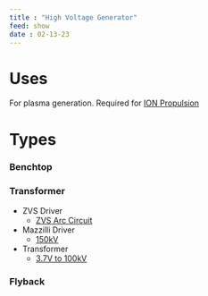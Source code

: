 ```yaml
---
title : "High Voltage Generator"
feed: show
date : 02-13-23
---
```


# Uses

For plasma generation. Required for [ION Propulsion](notes/aviation/ION%20Propulsion.md)

# Types

### Benchtop
### Transformer
- ZVS Driver
	- [ZVS Arc Circuit](https://www.youtube.com/watch?v=m7VP36diOKY)
- Mazzilli Driver
	- [150kV](https://www.youtube.com/watch?v=g4r0Gajv8r8)
- Transformer
	- [3.7V to 100kV](https://www.youtube.com/watch?v=okzxk1almeA)
### Flyback

